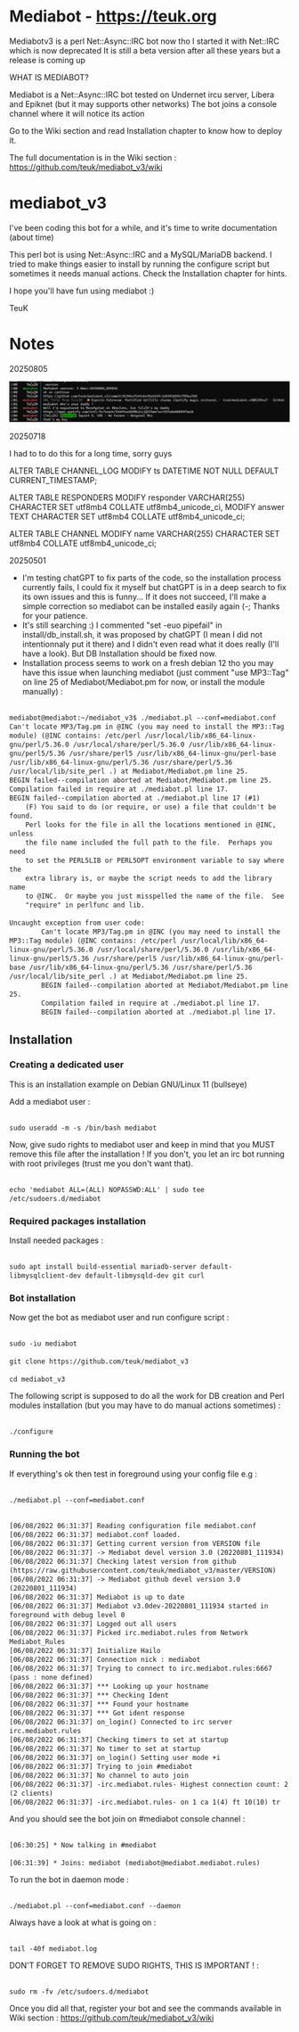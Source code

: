 # Mediabot - https://teuk.org

  Mediabotv3 is a perl Net::Async::IRC bot now tho I started it with Net::IRC which is now deprecated
  It is still a beta version after all these years but a release is coming up

WHAT IS MEDIABOT?

  Mediabot is a Net::Async::IRC bot tested on Undernet ircu server, Libera and Epiknet (but it may supports other networks)
  The bot joins a console channel where it will notice its action
  
  Go to the Wiki section and read Installation chapter to know how to deploy it.
  
  The full documentation is in the Wiki section : https://github.com/teuk/mediabot_v3/wiki

# mediabot_v3

I've been coding this bot for a while, and it's time to write documentation (about time)

This perl bot is using Net::Async::IRC and a MySQL/MariaDB backend. I tried to make things easier to install by running the configure script but sometimes it needs manual actions. Check the Installation chapter for hints.

I hope you'll have fun using mediabot :)

TeuK

# Notes
20250805

![Spotify demo in Mediabot](docs/img/spotify_rockz_29250805.jpg)

20250718

I had to to do this for a long time, sorry guys

ALTER TABLE CHANNEL_LOG
  MODIFY ts DATETIME NOT NULL DEFAULT CURRENT_TIMESTAMP;

ALTER TABLE RESPONDERS
  MODIFY responder VARCHAR(255)
    CHARACTER SET utf8mb4 COLLATE utf8mb4_unicode_ci,
  MODIFY answer TEXT
    CHARACTER SET utf8mb4 COLLATE utf8mb4_unicode_ci;

ALTER TABLE CHANNEL
  MODIFY name VARCHAR(255)
    CHARACTER SET utf8mb4 COLLATE utf8mb4_unicode_ci;


20250501

- I'm testing chatGPT to fix parts of the code, so the installation process currently fails, I could fix it myself but chatGPT is in a deep search to fix its own issues and this is funny... If it does not succeed, I'll make a simple correction so mediabot can be installed easily again (-; Thanks for your patience.
- It's still searching :) I commented "set -euo pipefail" in install/db_install.sh, it was proposed by chatGPT (I mean I did not intentionnaly put it there) and I didn't even read what it does really (I'll have a look). But DB Installation should be fixed now.
- Installation process seems to work on a fresh debian 12 tho you may have this issue when launching mediabot (just comment "use MP3::Tag" on line 25 of Mediabot/Mediabot.pm for now, or install the module manually) :

```

mediabot@mediabot:~/mediabot_v3$ ./mediabot.pl --conf=mediabot.conf
Can't locate MP3/Tag.pm in @INC (you may need to install the MP3::Tag module) (@INC contains: /etc/perl /usr/local/lib/x86_64-linux-gnu/perl/5.36.0 /usr/local/share/perl/5.36.0 /usr/lib/x86_64-linux-gnu/perl5/5.36 /usr/share/perl5 /usr/lib/x86_64-linux-gnu/perl-base /usr/lib/x86_64-linux-gnu/perl/5.36 /usr/share/perl/5.36 /usr/local/lib/site_perl .) at Mediabot/Mediabot.pm line 25.
BEGIN failed--compilation aborted at Mediabot/Mediabot.pm line 25.
Compilation failed in require at ./mediabot.pl line 17.
BEGIN failed--compilation aborted at ./mediabot.pl line 17 (#1)
    (F) You said to do (or require, or use) a file that couldn't be found.
    Perl looks for the file in all the locations mentioned in @INC, unless
    the file name included the full path to the file.  Perhaps you need
    to set the PERL5LIB or PERL5OPT environment variable to say where the
    extra library is, or maybe the script needs to add the library name
    to @INC.  Or maybe you just misspelled the name of the file.  See
    "require" in perlfunc and lib.

Uncaught exception from user code:
        Can't locate MP3/Tag.pm in @INC (you may need to install the MP3::Tag module) (@INC contains: /etc/perl /usr/local/lib/x86_64-linux-gnu/perl/5.36.0 /usr/local/share/perl/5.36.0 /usr/lib/x86_64-linux-gnu/perl5/5.36 /usr/share/perl5 /usr/lib/x86_64-linux-gnu/perl-base /usr/lib/x86_64-linux-gnu/perl/5.36 /usr/share/perl/5.36 /usr/local/lib/site_perl .) at Mediabot/Mediabot.pm line 25.
        BEGIN failed--compilation aborted at Mediabot/Mediabot.pm line 25.
        Compilation failed in require at ./mediabot.pl line 17.
        BEGIN failed--compilation aborted at ./mediabot.pl line 17.

```


## Installation

### Creating a dedicated user

This is an installation example on Debian GNU/Linux 11 (bullseye)

Add a mediabot user :

```

sudo useradd -m -s /bin/bash mediabot

```

Now, give sudo rights to mediabot user and keep in mind that you MUST remove this file after the installation !
If you don't, you let an irc bot running with root privileges (trust me you don't want that).

```

echo 'mediabot ALL=(ALL) NOPASSWD:ALL' | sudo tee /etc/sudoers.d/mediabot

```


### Required packages installation

Install needed packages :

```

sudo apt install build-essential mariadb-server default-libmysqlclient-dev default-libmysqld-dev git curl

```

### Bot installation

Now get the bot as mediabot user and run configure script :

```

sudo -iu mediabot

git clone https://github.com/teuk/mediabot_v3

cd mediabot_v3

```

The following script is supposed to do all the work for DB creation and Perl modules installation (but you may have to do manual actions sometimes) :

```

./configure

```

### Running the bot

If everything's ok then test in foreground using your config file e.g :

```

./mediabot.pl --conf=mediabot.conf

```
```

[06/08/2022 06:31:37] Reading configuration file mediabot.conf
[06/08/2022 06:31:37] mediabot.conf loaded.
[06/08/2022 06:31:37] Getting current version from VERSION file
[06/08/2022 06:31:37] -> Mediabot devel version 3.0 (20220801_111934)
[06/08/2022 06:31:37] Checking latest version from github (https://raw.githubusercontent.com/teuk/mediabot_v3/master/VERSION)
[06/08/2022 06:31:37] -> Mediabot github devel version 3.0 (20220801_111934)
[06/08/2022 06:31:37] Mediabot is up to date
[06/08/2022 06:31:37] Mediabot v3.0dev-20220801_111934 started in foreground with debug level 0
[06/08/2022 06:31:37] Logged out all users
[06/08/2022 06:31:37] Picked irc.mediabot.rules from Network Mediabot_Rules
[06/08/2022 06:31:37] Initialize Hailo
[06/08/2022 06:31:37] Connection nick : mediabot
[06/08/2022 06:31:37] Trying to connect to irc.mediabot.rules:6667 (pass : none defined)
[06/08/2022 06:31:37] *** Looking up your hostname
[06/08/2022 06:31:37] *** Checking Ident
[06/08/2022 06:31:37] *** Found your hostname
[06/08/2022 06:31:37] *** Got ident response
[06/08/2022 06:31:37] on_login() Connected to irc server irc.mediabot.rules
[06/08/2022 06:31:37] Checking timers to set at startup
[06/08/2022 06:31:37] No timer to set at startup
[06/08/2022 06:31:37] on_login() Setting user mode +i
[06/08/2022 06:31:37] Trying to join #mediabot
[06/08/2022 06:31:37] No channel to auto join
[06/08/2022 06:31:37] -irc.mediabot.rules- Highest connection count: 2 (2 clients)
[06/08/2022 06:31:37] -irc.mediabot.rules- on 1 ca 1(4) ft 10(10) tr

```

And you should see the bot join on #mediabot console channel :

```

[06:30:25] * Now talking in #mediabot

[06:31:39] * Joins: mediabot (mediabot@mediabot.mediabot.rules)

```

To run the bot in daemon mode :

```

./mediabot.pl --conf=mediabot.conf --daemon

```

Always have a look at what is going on :

```

tail -40f mediabot.log

```

DON'T FORGET TO REMOVE SUDO RIGHTS, THIS IS IMPORTANT ! :

```

sudo rm -fv /etc/sudoers.d/mediabot

```

Once you did all that, register your bot and see the commands available in Wiki section : https://github.com/teuk/mediabot_v3/wiki

